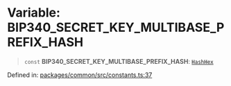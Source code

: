 # Variable: BIP340\_SECRET\_KEY\_MULTIBASE\_PREFIX\_HASH

> `const` **BIP340\_SECRET\_KEY\_MULTIBASE\_PREFIX\_HASH**: [`HashHex`](../type-aliases/HashHex.md)

Defined in: [packages/common/src/constants.ts:37](https://github.com/dcdpr/did-btcr2-js/blob/c82bc5c69016e1146a0c52c6e6b21621f5abd6d4/packages/common/src/constants.ts#L37)
